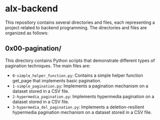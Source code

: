 # alx-backend

This repository contains several directories and files, each representing a project  related to backend programming.
The directories and files are organized as follows:

## 0x00-pagination/

This directory contains Python scripts that demonstrate different types of pagination techniques. The main files are:

*    `0-simple_helper_function.py`: Contains a simple helper function get_page that implements basic pagination.
*    `1-simple_pagination.py`: Implements a pagination mechanism on a dataset stored in a CSV file.
*    `2-hypermedia_pagination.py`: Implements hypermedia pagination on a dataset stored in a CSV file.
*    `3-hypermedia_del_pagination.py`: Implements a deletion-resilient hypermedia pagination mechanism on a dataset stored in a CSV file.
